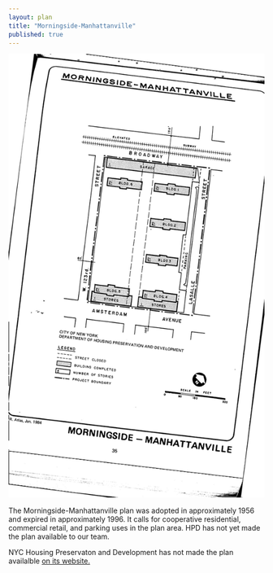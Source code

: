 ```yaml
---
layout: plan
title: "Morningside-Manhattanville"
published: true
---
```


<!---![Morningside-Manhattanville, NYC Department of Housing Preservation and Development. Community Development Progress Report: 1968. Prepared and edited by Nathan Sobel. New York City, 1968.](Morningside Manhattanville 1968.png)-->
![Morningside-Manhattanville, NYC Department of Housing Preservation and Development. Atlas of Urban Renewal Project Areas in the City of New York. Prepared and edited by Nathan Sobel. New York City, 1984.](Morningside-Manhattanville.jpg)

The Morningside-Manhattanville plan was adopted in approximately 1956 and expired in approximately 1996. It calls for cooperative residential, commercial retail, and parking uses in the plan area. HPD has not yet made the plan available to our team.

NYC Housing Preservaton and Development has not made the plan availalble [on its website.](https://www.nyc.gov/site/hpd/services-and-information/urban-renewal-details.page?areaId=30)

